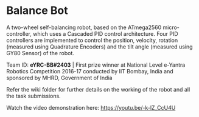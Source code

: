 # Balance Bot

A two-wheel self-balancing robot, based on the ATmega2560 micro-controller, which uses a Cascaded PID control architecture. Four PID controllers are implemented to control the position, velocity, rotation (measured using Quadrature Encoders) and the tilt angle (measured using GY80 Sensor) of the robot. 

Team ID: **eYRC-BB#2403** | 
First prize winner at National Level e-Yantra Robotics Competition 2016-17 conducted by IIT Bombay, India and sponsored by MHRD, Government of India

Refer the wiki folder for further details on the working of the robot and all the task submissions.

Watch the video demonstration here: https://youtu.be/-k-lZ_CcU4U
